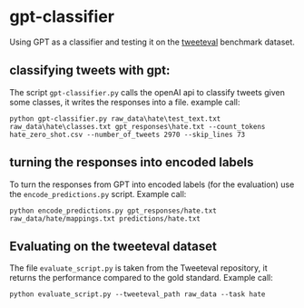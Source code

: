 # gpt-classifier
Using GPT as a classifier and testing it on the [tweeteval](https://github.com/cardiffnlp/tweeteval) benchmark dataset.
## classifying tweets with gpt:
The script ```gpt-classifier.py``` calls the openAI api to classify tweets given some classes,
it writes the responses into a file. 
example call:
```
python gpt-classifier.py raw_data\hate\test_text.txt raw_data\hate\classes.txt gpt_responses\hate.txt --count_tokens hate_zero_shot.csv --number_of_tweets 2970 --skip_lines 73
```

## turning the responses into encoded labels
To turn the responses from GPT into encoded labels (for the evaluation) use the ```encode_predictions.py```
script. Example call:
```
python encode_predictions.py gpt_responses/hate.txt raw_data/hate/mappings.txt predictions/hate.txt
```

## Evaluating on the tweeteval dataset
The file ```evaluate_script.py``` is taken from the Tweeteval repository, it returns the performance
compared to the gold standard. Example call:
```
python evaluate_script.py --tweeteval_path raw_data --task hate
```